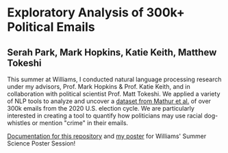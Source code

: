 # Exploratory Analysis of 300k+ Political Emails
## Serah Park, Mark Hopkins, Katie Keith, Matthew Tokeshi

This summer at Williams, I conducted natural language processing research under my advisors, Prof. Mark Hopkins & Prof. Katie Keith, and in collaboration with political scientist Prof. Matt Tokeshi. We applied a variety of NLP tools to analyze and uncover a [dataset from Mathur et al.](https://journals.sagepub.com/doi/pdf/10.1177/20539517221145371) of over 300k emails from the 2020 U.S. election cycle. We are particularly interested in creating a tool to quantify how politicians may use racial dog-whistles or mention "crime" in their emails.

[Documentation for this repository](https://docs.google.com/document/d/1uCEMss5bMY4WByMk70g8JflBUWCAh0_0rp18pEgUc2Q/edit?usp=sharing) and [my poster](https://drive.google.com/file/d/1w4JIs2Q9Adwwp14fxzhuKhpG52FAMElo/view?usp=drive_link) for Williams' Summer Science Poster Session!
